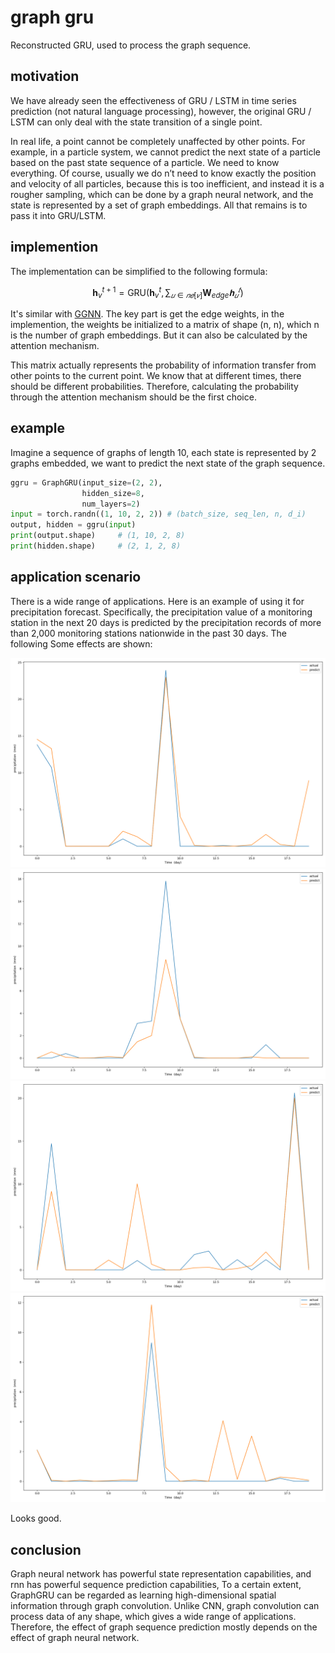 # graph gru

Reconstructed GRU, used to process the graph sequence.

## motivation

We have already seen the effectiveness of GRU / LSTM in time series prediction (not natural language processing), however, the original GRU / LSTM can only deal with the state transition of a single point.

In real life, a point cannot be completely unaffected by other points. For example, in a particle system, we cannot predict the next state of a particle based on the past state sequence of a particle. We need to know everything. Of course, usually we do n’t need to know exactly the position and velocity of all particles, because this is too inefficient, and instead it is a rougher sampling, which can be done by a graph neural network, and the state is represented by a set of graph embeddings. All that remains is to pass it into GRU/LSTM.

## implemention

The implementation can be simplified to the following formula:

$$ \mathbf{h}^{t+1}_v=\text{GRU}(\mathbf{h}^{t}_v,\sum_{𝑢∈𝑛𝑒[𝑣]} \mathbf{W}_{edge}𝐡_𝑢^𝑡)
 $$

It's similar with [GGNN]([GGNN](https://arxiv.org/abs/1511.05493)). The key part is get the edge weights, in the implemention, the weights be initialized to a matrix of shape (n, n), which n is the number of graph embeddings. But it can also be calculated by the attention mechanism. 

This matrix actually represents the probability of information transfer from other points to the current point. We know that at different times, there should be different probabilities. Therefore, calculating the probability through the attention mechanism should be the first choice.

## example

Imagine a sequence of graphs of length 10, each state is represented by 2 graphs embedded, we want to predict the next state of the graph sequence. 

```python
ggru = GraphGRU(input_size=(2, 2),
                hidden_size=8,
                num_layers=2)
input = torch.randn((1, 10, 2, 2)) # (batch_size, seq_len, n, d_i)
output, hidden = ggru(input)
print(output.shape)     # (1, 10, 2, 8)
print(hidden.shape)     # (2, 1, 2, 8)
```

## application scenario

There is a wide range of applications. Here is an example of using it for precipitation forecast. Specifically, the precipitation value of a monitoring station in the next 20 days is predicted by the precipitation records of more than 2,000 monitoring stations nationwide in the past 30 days. The following Some effects are shown:

<img src="assets/pre_forecast_1.png">

<img src="assets/pre_forecast_2.png">

<img src="assets/pre_forecast_3.png">

<img src="assets/pre_forecast_4.png">

Looks good.

## conclusion

Graph neural network has powerful state representation capabilities, and rnn has powerful sequence prediction capabilities, To a certain extent, GraphGRU can be regarded as learning high-dimensional spatial information through graph convolution. Unlike CNN, graph convolution can process data of any shape, which gives a wide range of applications. Therefore, the effect of graph sequence prediction mostly depends on the effect of graph neural network.